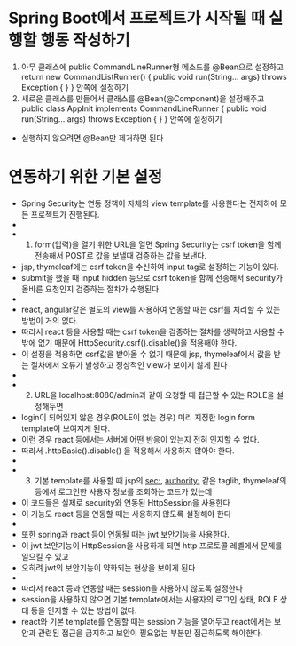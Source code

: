 # Spring Boot에서 프로젝트가 시작될 때 실행할 행동 작성하기
1. 아무 클래스에 public CommandLineRunner형 메소드를 @Bean으로 설정하고 return new CommandListRunner() { public void run(String... args) throws Exception { } } 안쪽에 설정하기
2. 새로운 클래스를 만들어서 클래스를 @Bean(@Component)을 설정해주고 public class AppInit implements CommandLineRunner { public void run(String... args) throws Exception { } } 안쪽에 설정하기
* 실행하지 않으려면 @Bean만 제거하면 된다

# 연동하기 위한 기본 설정
 * Spring Security는 연동 정책이 자체의 view template를 사용한다는 전제하에 모든 프로젝트가 진행된다.
 * 
 * 1. form(입력)을 열기 위한 URL을 열면 Spring Security는 csrf token을 함께 전송해서 POST로 값을 보낼때 검증하는 값을 보낸다.
 * jsp, thymeleaf에는 csrf token을 수신하여 input tag로 설정하는 기능이 있다.
 * submit을 했을 때 input hidden 등으로 csrf token을 함께 전송해서 security가 올바른 요청인지 검증하는 절차가 수행된다.
 * 
 * react, angular같은 별도의 view를 사용하여 연동할 때는 csrf를 처리할 수 있는 방법이 거의 없다.
 * 따라서 react 등을 사용할 때는 csrf token을 검증하는 절차를 생략하고 사용할 수 밖에 없기 때문에 HttpSecurity.csrf().disable()을 적용해야 한다.
 * 이 설정을 적용하면 csrf값을 받아올 수 없기 때문에 jsp, thymeleaf에서 값을 받는 절차에서 오류가 발생하고 정상적인 view가 보이지 않게 된다
 * 
 * 2. URL을 localhost:8080/admin과 같이 요청할 때 접근할 수 있는 ROLE을 설정해두면
 * login이 되어있지 않은 경우(ROLE이 없는 경우) 미리 지정한 login form template이 보여지게 된다.
 * 이런 경우 react 등에서는 서버에 어떤 반응이 있는지 전혀 인지할 수 없다.
 * 따라서 .httpBasic().disable() 을 적용해서 사용하지 않아야 한다.
 * 
 * 3. 기본 template를 사용할 때 jsp의 <sec:>, <authority:> 같은 taglib, thymeleaf의 <th sec:> 등에서 로그인한 사용자 정보를 조회하는 코드가 있는데
 * 이 코드들은 실제로 security와 연동된 HttpSession을 사용한다
 * 이 기능도 react 등을 연동할 때는 사용하지 않도록 설정해야 한다
 * 
 * 또한 spring과 react 등이 연동될 때는 jwt 보안기능을 사용한다.
 * 이 jwt 보안기능이 HttpSession을 사용하게 되면 http 프로토콜 레벨에서 문제를 일으킬 수 있고
 * 오히려 jwt의 보안기능이 약화되는 현상을 보이게 된다
 * 
 * 따라서 react 등과 연동할 때는 session을 사용하지 않도록 설정한다
 * session을 사용하지 않으면 기본 template에서는 사용자의 로그인 상태, ROLE 상태 등을 인지할 수 있는 방법이 없다.
 * react와 기본 template를 연동할 때는 session 기능을 열어두고 react에서는 보안과 관련된 접근을 금지하고 보안이 필요없는 부분만 접근하도록 해야한다.